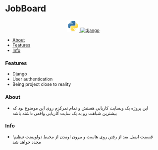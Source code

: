 # JobBoard
 
<p align="center">
<a href="https://www.python.org" target="_blank"> <img src="https://raw.githubusercontent.com/devicons/devicon/master/icons/python/python-original.svg" alt="python" width="40" height="40"/> </a>
<a href="https://www.djangoproject.com/" target="_blank"> <img src="https://user-images.githubusercontent.com/29748439/177030588-a1916efd-384b-439a-9b30-24dd24dd48b6.png" alt="django" width="60" height="40"/> </a> 

</p>

- [About](#about)
- [Features](#features)
- [Info](#info)

### Features
- Django
- User authentication
- Being project close to reality



### About

- این پروژه یک وبسایت کاریابی هستش و تمام تمرکزم روی این موضوع بود که بیشترین شباهت رو به یک سایت کاریابی واقعی داشته باشه


### Info

- !قسمت ایمیل بعد از رفتن روی هاست و بیرون اومدن از محیط دولوپمنت تنظیم مجدد خواهد شد


